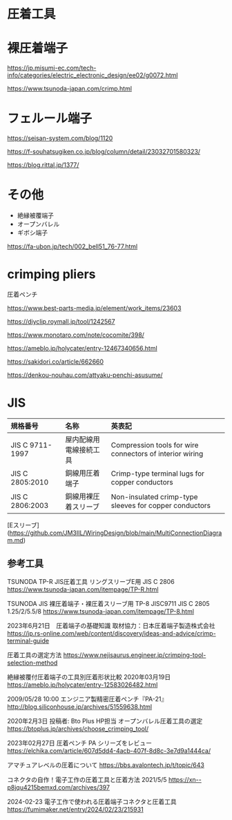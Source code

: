 # 圧着工具

# 裸圧着端子
https://jp.misumi-ec.com/tech-info/categories/electric_electronic_design/ee02/g0072.html


https://www.tsunoda-japan.com/crimp.html


# フェルール端子
https://seisan-system.com/blog/1120

https://f-souhatsugiken.co.jp/blog/column/detail/23032701580323/

https://blog.rittal.jp/1377/


# その他
- 絶縁被覆端子
- オープンバレル
- ギボシ端子
  
https://fa-ubon.jp/tech/002_bell51_76-77.html


# crimping pliers
圧着ペンチ

https://www.best-parts-media.jp/element/work_items/23603


https://diyclip.roymall.jp/tool/1242567


https://www.monotaro.com/note/cocomite/398/

https://ameblo.jp/holycater/entry-12467340656.html

https://sakidori.co/article/662660

https://denkou-nouhau.com/attyaku-penchi-asusume/




# JIS
| 規格番号|名称|英表記|
|:--|:--|:--|
| JIS C 9711-1997 | 屋内配線用電線接続工具 | Compression tools for wire connectors of interior wiring |
| JIS C 2805:2010 | 銅線用圧着端子 | Crimp-type terminal lugs for copper conductors |
| JIS C 2806:2003 | 銅線用裸圧着スリーブ | Non-insulated crimp-type sleeves for copper conductors |

[Eスリーブ]
(https://github.com/JM3IIL/WiringDesign/blob/main/MultiConnectionDiagram.md)


## 参考工具
TSUNODA TP-R JIS圧着工具 
リングスリーブE用  JIS C 2806
https://www.tsunoda-japan.com/itempage/TP-R.html

TSUNODA JIS 裸圧着端子・裸圧着スリーブ用 TP-8 JISC9711 JIS C 2805 1.25/2/5.5/8
https://www.tsunoda-japan.com/itempage/TP-8.html


2023年6月21日　圧着端子の基礎知識
取材協力：日本圧着端子製造株式会社
https://jp.rs-online.com/web/content/discovery/ideas-and-advice/crimp-terminal-guide


圧着工具の選定方法
https://www.nejisaurus.engineer.jp/crimping-tool-selection-method

絶縁被覆付圧着端子の工具別圧着形状比較
2020年03月19日
https://ameblo.jp/holycater/entry-12583026482.html

2009/05/28 10:00 エンジニア製精密圧着ペンチ『PA-21』
http://blog.siliconhouse.jp/archives/51559638.html

2020年2月3日 投稿者: Bto Plus HP担当
オープンバレル圧着工具の選定
https://btoplus.jp/archives/choose_crimping_tool/

2023年02月27日 圧着ペンチ PA シリーズをレビュー
https://elchika.com/article/607d5dd4-4acb-407f-8d8c-3e7d9a1444ca/

アマチュアレベルの圧着について
https://bbs.avalontech.jp/t/topic/643

コネクタの自作！電子工作の圧着工具と圧着方法 2021/5/5
https://xn--p8jqu4215bemxd.com/archives/397

2024-02-23
電子工作で使われる圧着端子コネクタと圧着工具
https://fumimaker.net/entry/2024/02/23/215931






